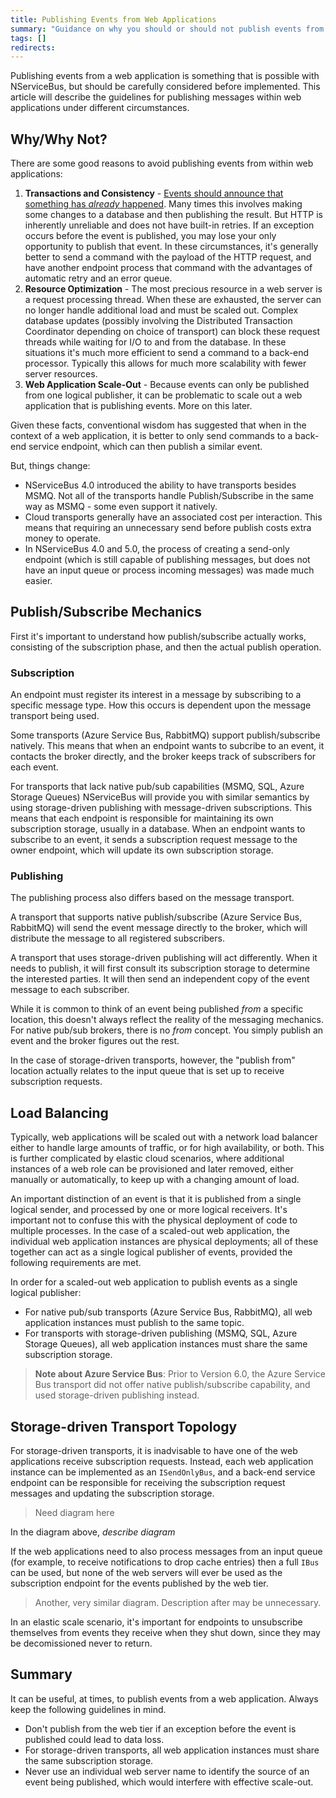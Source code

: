 ```yaml
---
title: Publishing Events from Web Applications
summary: "Guidance on why you should or should not publish events from a web application"
tags: []
redirects:
---
```


Publishing events from a web application is something that is possible with NServiceBus, but should be carefully considered before implemented. This article will describe the guidelines for publishing messages within web applications under different circumstances.

## Why/Why Not?

There are some good reasons to avoid publishing events from within web applications:

1. **Transactions and Consistency** - [Events should announce that something has *already* happened](/nservicebus/messaging/messages-events-commands.md). Many times this involves making some changes to a database and then publishing the result. But HTTP is inherently unreliable and does not have built-in retries. If an exception occurs before the event is published, you may lose your only opportunity to publish that event. In these circumstances, it's generally better to send a command with the payload of the HTTP request, and have another endpoint process that command with the advantages of automatic retry and an error queue.
2. **Resource Optimization** - The most precious resource in a web server is a request processing thread. When these are exhausted, the server can no longer handle additional load and must be scaled out. Complex database updates (possibly involving the Distributed Transaction Coordinator depending on choice of transport) can block these request threads while waiting for I/O to and from the database. In these situations it's much more efficient to send a command to a back-end processor. Typically this allows for much more scalability with fewer server resources.
3. **Web Application Scale-Out** - Because events can only be published from one logical publisher, it can be problematic to scale out a web application that is publishing events. More on this later.

Given these facts, conventional wisdom has suggested that when in the context of a web application, it is better to only send commands to a back-end service endpoint, which can then publish a similar event.

But, things change:

* NServiceBus 4.0 introduced the ability to have transports besides MSMQ. Not all of the transports handle Publish/Subscribe in the same way as MSMQ - some even support it natively.
* Cloud transports generally have an associated cost per interaction. This means that requiring an unnecessary send before publish costs extra money to operate.
* In NServiceBus 4.0 and 5.0, the process of creating a send-only endpoint (which is still capable of publishing messages, but does not have an input queue or process incoming messages) was made much easier.

## Publish/Subscribe Mechanics

First it's important to understand how publish/subscribe actually works, consisting of the subscription phase, and then the actual publish operation.

### Subscription

An endpoint must register its interest in a message by subscribing to a specific message type. How this occurs is dependent upon the message transport being used.

Some transports (Azure Service Bus, RabbitMQ) support publish/subscribe natively. This means that when an endpoint wants to subcribe to an event, it contacts the broker directly, and the broker keeps track of subscribers for each event.

For transports that lack native pub/sub capabilities (MSMQ, SQL, Azure Storage Queues) NServiceBus will provide you with similar semantics by using storage-driven publishing with message-driven subscriptions. This means that each endpoint is responsible for maintaining its own subscription storage, usually in a database. When an endpoint wants to subscribe to an event, it sends a subscription request message to the owner endpoint, which will update its own subscription storage.

### Publishing

The publishing process also differs based on the message transport.

A transport that supports native publish/subscribe (Azure Service Bus, RabbitMQ) will send the event message directly to the broker, which will distribute the message to all registered subscribers.

A transport that uses storage-driven publishing will act differently. When it needs to publish, it will first consult its subscription storage to determine the interested parties. It will then send an independent copy of the event message to each subscriber.

While it is common to think of an event being published *from* a specific location, this doesn't always reflect the reality of the messaging mechanics. For native pub/sub brokers, there is no *from* concept. You simply publish an event and the broker figures out the rest.

In the case of storage-driven transports, however, the "publish from" location actually relates to the input queue that is set up to receive subscription requests.

## Load Balancing

Typically, web applications will be scaled out with a network load balancer either to handle large amounts of traffic, or for high availability, or both. This is further complicated by elastic cloud scenarios, where additional instances of a web role can be provisioned and later removed, either manually or automatically, to keep up with a changing amount of load.

An important distinction of an event is that it is published from a single logical sender, and processed by one or more logical receivers. It's important not to confuse this with the physical deployment of code to multiple processes. In the case of a scaled-out web application, the individual web application instances are physical deployments; all of these together can act as a single logical publisher of events, provided the following requirements are met.

In order for a scaled-out web application to publish events as a single logical publisher:

* For native pub/sub transports (Azure Service Bus, RabbitMQ), all web application instances must publish to the same topic.
* For transports with storage-driven publishing (MSMQ, SQL, Azure Storage Queues), all web application instances must share the same subscription storage.

> **Note about Azure Service Bus**: Prior to Version 6.0, the Azure Service Bus transport did not offer native publish/subscribe capability, and used storage-driven publishing instead.

## Storage-driven Transport Topology

For storage-driven transports, it is inadvisable to have one of the web applications receive subscription requests. Instead, each web application instance can be implemented as an `ISendOnlyBus`, and a back-end service endpoint can be responsible for receiving the subscription request messages and updating the subscription storage.

> Need diagram here

In the diagram above, *describe diagram*

If the web applications need to also process messages from an input queue (for example, to receive notifications to drop cache entries) then a full `IBus` can be used, but none of the web servers will ever be used as the subscription endpoint for the events published by the web tier.

> Another, very similar diagram. Description after may be unnecessary.

In an elastic scale scenario, it's important for endpoints to unsubscribe themselves from events they receive when they shut down, since they may be decomissioned never to return.

## Summary

It can be useful, at times, to publish events from a web application. Always keep the following guidelines in mind.

* Don't publish from the web tier if an exception before the event is published could lead to data loss.
* For storage-driven transports, all web application instances must share the same subscription storage.
* Never use an individual web server name to identify the source of an event being published, which would interfere with effective scale-out.
